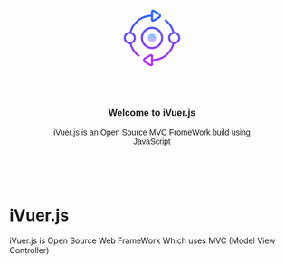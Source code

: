 <div align="center" style="font-family: arial; text-align: center; margin: 10%;">
            <svg class="logo" width="100px" height="200px" viewBox="0 0 64 64" version="1.1" xmlns:xlink="http://www.w3.org/1999/xlink" xmlns="http://www.w3.org/2000/svg">
                <desc>Created with Lunacy</desc>
                <defs>
                  <linearGradient x1="0.5" y1="-0.8068182" x2="0.5" y2="1.8547" id="gradient_1">
                    <stop offset="0" stop-color="#1A6DFF" />
                    <stop offset="1" stop-color="#C822FF" />
                  </linearGradient>
                  <linearGradient x1="0.5" y1="-0.01604217" x2="0.5" y2="1.23472476" id="gradient_2">
                    <stop offset="0" stop-color="#1A6DFF" />
                    <stop offset="1" stop-color="#C822FF" />
                  </linearGradient>
                  <linearGradient x1="0.5" y1="-0.212227374" x2="0.5" y2="1.03856611" id="gradient_3">
                    <stop offset="0" stop-color="#1A6DFF" />
                    <stop offset="1" stop-color="#C822FF" />
                  </linearGradient>
                  <linearGradient x1="0.5" y1="-0.0625" x2="0.5" y2="1.06731272" id="gradient_4">
                    <stop offset="0" stop-color="#6DC7FF" />
                    <stop offset="1" stop-color="#E6ABFF" />
                  </linearGradient>
                </defs>
                <g id="icons8_synchronize_2">
                  <path d="M12.5714 25.1429C19.5029 25.1429 25.1429 19.5029 25.1429 12.5714C25.1429 5.64 19.5029 0 12.5714 0C5.64 0 0 5.64 0 12.5714C0 19.5029 5.64 25.1429 12.5714 25.1429L12.5714 25.1429ZM12.5714 2.28571C18.2434 2.28571 22.8571 6.89943 22.8571 12.5714C22.8571 18.2434 18.2434 22.8571 12.5714 22.8571C6.89943 22.8571 2.28571 18.2434 2.28571 12.5714C2.28571 6.89943 6.89943 2.28571 12.5714 2.28571L12.5714 2.28571Z" transform="translate(19.42857 19.42743)" id="Shape" fill="url(#gradient_1)" stroke="none" />
                  <path d="M8.92686 38.5349C11.6994 37.656 13.7143 35.0583 13.7143 31.9989C13.7143 28.9371 11.6971 26.3394 8.92343 25.4617C11.7269 15.496 20.5017 8.52914 30.8571 8.04686L30.8571 11.4766C30.8571 12.2789 31.2766 13 31.9806 13.4057C32.3349 13.6103 32.7303 13.712 33.1269 13.712C33.5269 13.712 33.9257 13.6091 34.2811 13.4023L40.6217 9.71886C41.6629 9.112 42.2857 8.04229 42.2857 6.856C42.2857 5.66972 41.6629 4.6 40.6206 3.99429L34.2811 0.31086C33.5737 -0.102855 32.6903 -0.102855 31.9806 0.306288C31.2766 0.712002 30.8571 1.43315 30.8571 2.23543L30.8571 5.76114C19.36 6.25029 9.62171 14.0354 6.64 25.1531C2.95886 25.2686 0 28.2914 0 31.9989C0 35.7074 2.96114 38.7303 6.64229 38.8446C8.23543 44.76 11.8297 49.9451 16.88 53.5017L18.1966 51.6331C13.664 48.4434 10.4194 43.8171 8.92686 38.5349L8.92686 38.5349ZM39.472 5.97029C39.9486 6.24686 40 6.68229 40 6.856C40 7.02972 39.9486 7.46514 39.4731 7.74171L33.1429 11.4103L33.1337 2.28686L39.472 5.97029L39.472 5.97029ZM2.28571 31.9989C2.28571 29.4777 4.336 27.4274 6.85714 27.4274C9.37829 27.4274 11.4286 29.4777 11.4286 31.9989C11.4286 34.52 9.37829 36.5703 6.85714 36.5703C4.336 36.5703 2.28571 34.52 2.28571 31.9989L2.28571 31.9989Z" id="Shape" fill="url(#gradient_2)" stroke="none" />
                  <path d="M42.2857 21.5029C42.2857 17.7943 39.3246 14.7714 35.6434 14.6571C34.0503 8.74171 30.456 3.55657 25.4057 0L24.0891 1.86857C28.6217 5.05943 31.8663 9.68571 33.3589 14.9669C30.5863 15.8457 28.5714 18.4434 28.5714 21.5029C28.5714 24.5646 30.5886 27.1623 33.3634 28.0411C30.56 38.0057 21.784 44.9726 11.4286 45.4549L11.4286 42.0251C11.4286 41.2229 11.0091 40.5017 10.3051 40.096C9.59314 39.6857 8.71085 39.6869 8.00457 40.1006L1.664 43.784C0.622857 44.3897 0 45.4594 0 46.6457C0 47.832 0.622857 48.9017 1.66514 49.5074L8.00457 53.1909C8.36 53.3989 8.75886 53.5006 9.15886 53.5006C9.55543 53.5006 9.95086 53.3989 10.3051 53.1943C11.0091 52.7897 11.4286 52.0686 11.4286 51.2663L11.4286 47.7406C22.9246 47.2514 32.6651 39.4663 35.6469 28.3497C39.3269 28.232 42.2857 25.2103 42.2857 21.5029L42.2857 21.5029ZM9.14286 51.2091L2.81371 47.5314C2.33714 47.2549 2.28571 46.8194 2.28571 46.6457C2.28571 46.472 2.33714 46.0366 2.81257 45.76L9.14286 42.0251L9.14286 51.2091L9.14286 51.2091ZM35.4286 26.0743C32.9074 26.0743 30.8571 24.024 30.8571 21.5029C30.8571 18.9817 32.9074 16.9314 35.4286 16.9314C37.9497 16.9314 40 18.9817 40 21.5029C40 24.024 37.9497 26.0743 35.4286 26.0743L35.4286 26.0743Z" transform="translate(21.71429 10.496)" id="Shape" fill="url(#gradient_3)" stroke="none" />
                  <path d="M0 4.57143C0 2.0467 2.0467 0 4.57143 0C7.09616 0 9.14285 2.0467 9.14285 4.57143C9.14285 7.09616 7.09616 9.14286 4.57143 9.14286C2.0467 9.14286 0 7.09616 0 4.57143Z" transform="translate(27.42857 27.42743)" id="Circle" fill="url(#gradient_4)" stroke="none" />
                </g>
              </svg>
              <h3>Welcome to iVuer.js</h3>
            <p>iVuer.js is an Open Source MVC FromeWork build using JavaScript</p>

</div>

  <br>
  <h1>iVuer.js</h1>
  <p>
   iVuer.js is Open Source Web FrameWork Which uses MVC (Model View Controller)
  </p>
</div>
